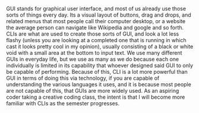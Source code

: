 GUI stands for graphical user interface, and most of us already use those sorts of things every day. Its a visual layout of buttons, drag and drops, and related menus that most people call their computer desktop, or a website the average person can navigate like Wikipedia and google and so forth. CLIs are what are used to create those sorts of GUI, and look a lot less flashy (unless you are looking at a completed one that is running in which cast it looks pretty cool in my opinion), usually consisting of a black or white void with a small area at the bottom to input text. We use many different GUIs in everyday life, but we use as many as we do because each one individually is limited in its capability that whoever designed said GUI to only be capable of performing. Because of this, CLI is a lot more powerful than GUI in terms of doing this via technology, if you are capable of understanding the various languages it uses, and it is because most people are not capable of this, that GUIs are more widely used. As an aspiring coder taking a creative coding class, the intent is that I will become more familiar with CLIs as the semester progresses.
